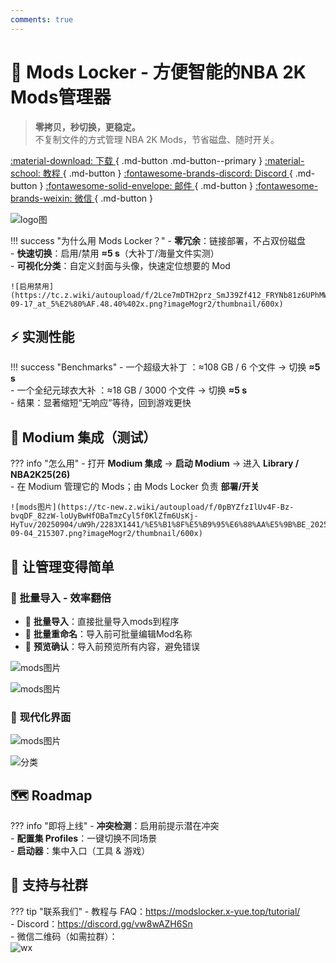 ```yaml
---
comments: true
---
```


# 🏀 Mods Locker - 方便智能的NBA 2K Mods管理器

> **零拷贝，秒切换，更稳定。**  
> 不复制文件的方式管理 NBA 2K Mods，节省磁盘、随时开关。

[ :material-download: 下载 ](https://modslocker.x-yue.top/downloads/){ .md-button .md-button--primary }
[ :material-school: 教程 ](https://modslocker.x-yue.top/tutorial/){ .md-button }
[ :fontawesome-brands-discord: Discord ](https://discord.gg/vw8wAZH6Sn){ .md-button }
[ :fontawesome-solid-envelope: 邮件 ](mailto:your@email.com){ .md-button }
[ :fontawesome-brands-weixin: 微信 ](https://tc-new.z.wiki/autoupload/f/2Lce7mDTH2prz_SmJ39Zf412_FRYNb81z6UPhMWD8iI/20250911/lIA3/1194X1596/IMG_2531.JPG){ .md-button }

![logo图](https://tc.z.wiki/autoupload/f/2Lce7mDTH2prz_SmJ39Zf412_FRYNb81z6UPhMWD8iI/20250914/plBK/1536X1024/logo.png?imageMogr2/thumbnail/600x)

!!! success "为什么用 Mods Locker？"
    - **零冗余**：链接部署，不占双份磁盘  
    - **快速切换**：启用/禁用 **≈5 s**（大补丁/海量文件实测）  
    - **可视化分类**：自定义封面与头像，快速定位想要的 Mod

    ![启用禁用](https://tc.z.wiki/autoupload/f/2Lce7mDTH2prz_SmJ39Zf412_FRYNb81z6UPhMWD8iI/20250917/nPnh/2136X1416/CleanShot_2025-09-17_at_5%E2%80%AF.48.40%402x.png?imageMogr2/thumbnail/600x)


<!-- ??? info "试用与定价（点击展开）"
    - 完全免费，免费版有mods管理数目限制
    - 新下载自带 **3 天完整版试用**（无需激活码）  
    - 正式版 **¥24/年**；试用到期仍想体验，**¥1/3 天** -->

## ⚡ 实测性能
!!! success "Benchmarks"
    - 一个超级大补丁 ：≈108 GB / 6 个文件 → 切换 **≈5 s**  
    - 一个全纪元球衣大补 ：≈18 GB / 3000 个文件 → 切换 **≈5 s**  
    - 结果：显著缩短“无响应”等待，回到游戏更快
      
      
## 🔗 Modium 集成（测试）
??? info "怎么用"
    - 打开 **Modium 集成** → **启动 Modium** → 进入 **Library / NBA2K25(26)**  
    - 在 Modium 管理它的 Mods；由 Mods Locker 负责 **部署/开关**  

    ![mods图片](https://tc-new.z.wiki/autoupload/f/0pBYZfzIlUv4F-Bz-bvqDF_82zW-loUyBwHfOBaTmzCyl5f0KlZfm6UsKj-HyTuv/20250904/uW9h/2283X1441/%E5%B1%8F%E5%B9%95%E6%88%AA%E5%9B%BE_2025-09-04_215307.png?imageMogr2/thumbnail/600x)

## 🚀 让管理变得简单

### 📂 **批量导入 - 效率翻倍**

- 🎯 **批量导入**：直接批量导入mods到程序
- 📝 **批量重命名**：导入前可批量编辑Mod名称
- 👀 **预览确认**：导入前预览所有内容，避免错误

![mods图片](https://tc-new.z.wiki/autoupload/f/2Lce7mDTH2prz_SmJ39Zf412_FRYNb81z6UPhMWD8iI/20250917/kdS1/2130X1418/CleanShot_2025-09-17_at_5%E2%80%AF.27.33%402x.png?imageMogr2/thumbnail/600x)

![mods图片](https://tc-new.z.wiki/autoupload/f/2Lce7mDTH2prz_SmJ39Zf412_FRYNb81z6UPhMWD8iI/20250917/ovmp/1986X1308/CleanShot_2025-09-17_at_6%E2%80%AF.59.47%402x.png?imageMogr2/thumbnail/600x)


### 🌙 **现代化界面**

![mods图片](https://tc-new.z.wiki/autoupload/f/2Lce7mDTH2prz_SmJ39Zf412_FRYNb81z6UPhMWD8iI/20250917/r5GJ/2130X2397/CleanShot_2025-09-17_at_5%E2%80%AF.55.40%402x.png?imageMogr2/thumbnail/600x)

![分类](https://tc.z.wiki/autoupload/f/2Lce7mDTH2prz_SmJ39Zf412_FRYNb81z6UPhMWD8iI/20250917/MuRm/2134X1410/CleanShot_2025-09-17_at_5%E2%80%AF.48.13%402x.png?imageMogr2/thumbnail/600x)

## 🗺️ Roadmap
??? info "即将上线"
    - **冲突检测**：启用前提示潜在冲突  
    - **配置集 Profiles**：一键切换不同场景  
    - **启动器**：集中入口（工具 & 游戏）

## 🧩 支持与社群
??? tip "联系我们"
    - 教程与 FAQ：https://modslocker.x-yue.top/tutorial/  
    - Discord：https://discord.gg/vw8wAZH6Sn  
    - 微信二维码（如需拉群）：  
      ![wx](https://tc-new.z.wiki/autoupload/f/2Lce7mDTH2prz_SmJ39Zf412_FRYNb81z6UPhMWD8iI/20250911/lIA3/1194X1596/IMG_2531.JPG?imageMogr2/thumbnail/200x)
